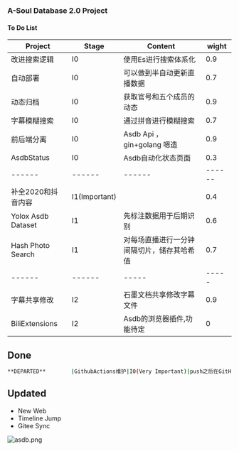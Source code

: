 ### A-Soul Database 2.0 Project

#### To Do List
|Project|Stage|Content|wight|
|------|------|------|------|
|改进搜索逻辑|I0|使用Es进行搜索体系化|0.9|
|自动部署|I0|可以做到半自动更新直播数据|0.7|
|动态归档|I0|获取官号和五个成员的动态|0.9|
|字幕模糊搜索|I0|通过拼音进行模糊搜索|0.7|
|前后端分离|I0|Asdb Api ，gin+golang 嗯造|0.9|
|AsdbStatus|I0|Asdb自动化状态页面|0.3|
|------|------|------|------|
|补全2020和抖音内容|I1(Important)||0.4|
|Yolox Asdb Dataset|I1|先标注数据用于后期识别|0.6|
|Hash Photo Search|I1|对每场直播进行一分钟间隔切片，储存其哈希值|0.7|
|------|------|-----|-----|
|字幕共享修改|I2|石墨文档共享修改字幕文件|0.9|
|BiliExtensions|I2|Asdb的浏览器插件,功能待定|0|

## Done
```bash
**DEPARTED**        |GithubActions维护|I0(Very Important)|push之后在GitHub actions 对数据进行整理|0.9|      
```

## Updated
- New Web
- Timeline Jump
- Gitee Sync


![asdb.png](https://i.loli.net/2021/11/01/7L2nG1y4kBQjwdp.png)

